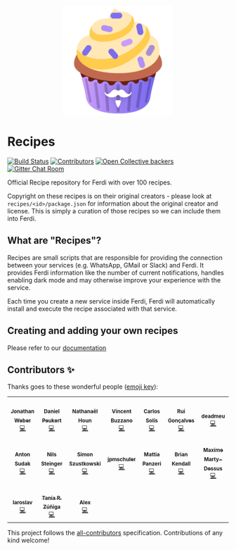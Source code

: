 <p align="center">
    <a href="https://getferdi.com/services">
      <img src="./logo.svg" alt="" width="250"/>
    </a>
</p>

# Recipes

<p>
  <a href="https://github.com/getferdi/recipes/actions/workflows/builds.yml"><img alt="Build Status" src="https://github.com/getferdi/recipes/actions/workflows/builds.yml/badge.svg?branch=master&event=push"></a>
  <!-- ALL-CONTRIBUTORS-BADGE:START - Do not remove or modify this section -->
  <a href='#contributors-'><img src='https://img.shields.io/badge/contributors-17-default.svg?logo=github' alt='Contributors'/></a>
<!-- ALL-CONTRIBUTORS-BADGE:END -->
  <a href="#backers-via-opencollective"><img alt="Open Collective backers" src="https://img.shields.io/opencollective/backers/getferdi?logo=open-collective"></a>
  <a href="https://gitter.im/getferdi/community"><img alt="Gitter Chat Room" src="https://img.shields.io/gitter/room/getferdi/community"></a>
</p>

Official Recipe repository for Ferdi with over 100 recipes.

Copyright on these recipes is on their original creators - please look at `recipes/<id>/package.json` for information about the original creator and license. This is simply a curation of those recipes so we can include them into Ferdi.

## What are "Recipes"?

Recipes are small scripts that are responsible for providing the connection between your services (e.g. WhatsApp, GMail or Slack) and Ferdi. It provides Ferdi information like the number of current notifications, handles enabling dark mode and may otherwise improve your experience with the service.

Each time you create a new service inside Ferdi, Ferdi will automatically install and execute the recipe associated with that service.

## Creating and adding your own recipes

Please refer to our [documentation](docs/integration.md)

## Contributors ✨

Thanks goes to these wonderful people ([emoji key](https://allcontributors.org/docs/en/emoji-key)):

<!-- ALL-CONTRIBUTORS-LIST:START - Do not remove or modify this section -->
<!-- prettier-ignore-start -->
<!-- markdownlint-disable -->
<table>
  <tr>
    <td align="center"><a href="https://github.com/bejonwe"><img src="https://avatars.githubusercontent.com/u/1766000?v=4?s=100" width="100px;" alt=""/><br /><sub><b>Jonathan Weber</b></sub></a><br /><a href="https://github.com/getferdi/recipes/commits?author=bejonwe" title="Code">💻</a></td>
    <td align="center"><a href="https://gitlab.com/dpeukert"><img src="https://avatars.githubusercontent.com/u/3451904?v=4?s=100" width="100px;" alt=""/><br /><sub><b>Daniel Peukert</b></sub></a><br /><a href="https://github.com/getferdi/recipes/commits?author=dpeukert" title="Code">💻</a></td>
    <td align="center"><a href="http://www.nathanaelhoun.fr"><img src="https://avatars.githubusercontent.com/u/45119518?v=4?s=100" width="100px;" alt=""/><br /><sub><b>Nathanaël Houn</b></sub></a><br /><a href="https://github.com/getferdi/recipes/commits?author=nathanaelhoun" title="Code">💻</a></td>
    <td align="center"><a href="https://github.com/vbuzzano"><img src="https://avatars.githubusercontent.com/u/280143?v=4?s=100" width="100px;" alt=""/><br /><sub><b>Vincent Buzzano</b></sub></a><br /><a href="https://github.com/getferdi/recipes/commits?author=vbuzzano" title="Code">💻</a></td>
    <td align="center"><a href="http://azkware.net"><img src="https://avatars.githubusercontent.com/u/1644021?v=4?s=100" width="100px;" alt=""/><br /><sub><b>Carlos Solís</b></sub></a><br /><a href="https://github.com/getferdi/recipes/commits?author=csolisr" title="Code">💻</a></td>
    <td align="center"><a href="http://www.ruippeixotog.net"><img src="https://avatars.githubusercontent.com/u/613493?v=4?s=100" width="100px;" alt=""/><br /><sub><b>Rui Gonçalves</b></sub></a><br /><a href="https://github.com/getferdi/recipes/commits?author=ruippeixotog" title="Code">💻</a></td>
    <td align="center"><a href="https://github.com/deadmeu"><img src="https://avatars.githubusercontent.com/u/12111013?v=4?s=100" width="100px;" alt=""/><br /><sub><b>deadmeu</b></sub></a><br /><a href="https://github.com/getferdi/recipes/commits?author=deadmeu" title="Code">💻</a></td>
  </tr>
  <tr>
    <td align="center"><a href="https://github.com/ZwS"><img src="https://avatars.githubusercontent.com/u/2487205?v=4?s=100" width="100px;" alt=""/><br /><sub><b>Anton Sudak</b></sub></a><br /><a href="https://github.com/getferdi/recipes/commits?author=ZwS" title="Code">💻</a></td>
    <td align="center"><a href="https://voidptr.de"><img src="https://avatars.githubusercontent.com/u/2692085?v=4?s=100" width="100px;" alt=""/><br /><sub><b>Nils Steinger</b></sub></a><br /><a href="https://github.com/getferdi/recipes/commits?author=n-st" title="Code">💻</a></td>
    <td align="center"><a href="http://blog.simonszu.de"><img src="https://avatars.githubusercontent.com/u/700707?v=4?s=100" width="100px;" alt=""/><br /><sub><b>Simon Szustkowski</b></sub></a><br /><a href="https://github.com/getferdi/recipes/commits?author=simonszu" title="Code">💻</a></td>
    <td align="center"><a href="https://github.com/jpmschuler"><img src="https://avatars.githubusercontent.com/u/12411176?v=4?s=100" width="100px;" alt=""/><br /><sub><b>jpmschuler</b></sub></a><br /><a href="https://github.com/getferdi/recipes/commits?author=jpmschuler" title="Code">💻</a></td>
    <td align="center"><a href="http://panz3r.dev"><img src="https://avatars.githubusercontent.com/u/1754457?v=4?s=100" width="100px;" alt=""/><br /><sub><b>Mattia Panzeri</b></sub></a><br /><a href="https://github.com/getferdi/recipes/commits?author=panz3r" title="Code">💻</a></td>
    <td align="center"><a href="http://briankendall.net"><img src="https://avatars.githubusercontent.com/u/7917884?v=4?s=100" width="100px;" alt=""/><br /><sub><b>Brian Kendall</b></sub></a><br /><a href="https://github.com/getferdi/recipes/commits?author=briankendall" title="Code">💻</a></td>
    <td align="center"><a href="http://maxmd.xyz"><img src="https://avatars.githubusercontent.com/u/25101871?v=4?s=100" width="100px;" alt=""/><br /><sub><b>Maxime Marty-Dessus</b></sub></a><br /><a href="https://github.com/getferdi/recipes/commits?author=maximeMD" title="Code">💻</a></td>
  </tr>
  <tr>
    <td align="center"><a href="https://crtweb.ru/"><img src="https://avatars.githubusercontent.com/u/5560310?v=4?s=100" width="100px;" alt=""/><br /><sub><b>Iaroslav</b></sub></a><br /><a href="https://github.com/getferdi/recipes/commits?author=RainGrid" title="Code">💻</a></td>
    <td align="center"><a href="https://github.com/TanZng"><img src="https://avatars.githubusercontent.com/u/25267490?v=4?s=100" width="100px;" alt=""/><br /><sub><b>Tania R. Zúñiga</b></sub></a><br /><a href="https://github.com/getferdi/recipes/commits?author=TanZng" title="Code">💻</a></td>
    <td align="center"><a href="https://github.com/bpwned"><img src="https://avatars.githubusercontent.com/u/446744?v=4?s=100" width="100px;" alt=""/><br /><sub><b>Alex</b></sub></a><br /><a href="https://github.com/getferdi/recipes/commits?author=bpwned" title="Code">💻</a></td>
  </tr>
</table>

<!-- markdownlint-restore -->
<!-- prettier-ignore-end -->

<!-- ALL-CONTRIBUTORS-LIST:END -->

This project follows the [all-contributors](https://github.com/all-contributors/all-contributors) specification. Contributions of any kind welcome!
